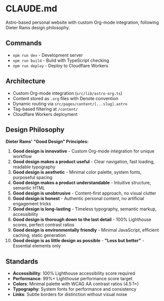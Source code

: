 # CLAUDE.md

Astro-based personal website with custom Org-mode integration, following Dieter Rams design philosophy.

## Commands

- `npm run dev` - Development server
- `npm run build` - Build with TypeScript checking
- `npm run deploy` - Deploy to Cloudflare Workers

## Architecture

- Custom Org-mode integration (`src/lib/astro-org.ts`)
- Content stored as `.org` files with Denote convention
- Dynamic routing via `src/pages/content/[...slug].astro`
- Tag-based filtering at `/content/`
- Cloudflare Workers deployment

## Design Philosophy

**Dieter Rams' "Good Design" Principles:**
1. **Good design is innovative** - Custom Org-mode integration for unique workflow
2. **Good design makes a product useful** - Clear navigation, fast loading, readable typography
3. **Good design is aesthetic** - Minimal color palette, system fonts, purposeful spacing
4. **Good design makes a product understandable** - Intuitive structure, semantic HTML
5. **Good design is unobtrusive** - Content-first approach, no visual clutter
6. **Good design is honest** - Authentic personal content, no artificial engagement tricks
7. **Good design is long-lasting** - Timeless typography, semantic markup, accessibility
8. **Good design is thorough down to the last detail** - 100% Lighthouse scores, perfect contrast ratios
9. **Good design is environmentally friendly** - Minimal JavaScript, efficient caching, static generation
10. **Good design is as little design as possible** - **"Less but better"** - Essential elements only

## Standards

- **Accessibility**: 100% Lighthouse accessibility score required
- **Performance**: 99%+ Lighthouse performance score target
- **Colors**: Minimal palette with WCAG AA contrast ratios (4.5:1+)
- **Typography**: System fonts for performance and consistency
- **Links**: Subtle borders for distinction without visual noise
